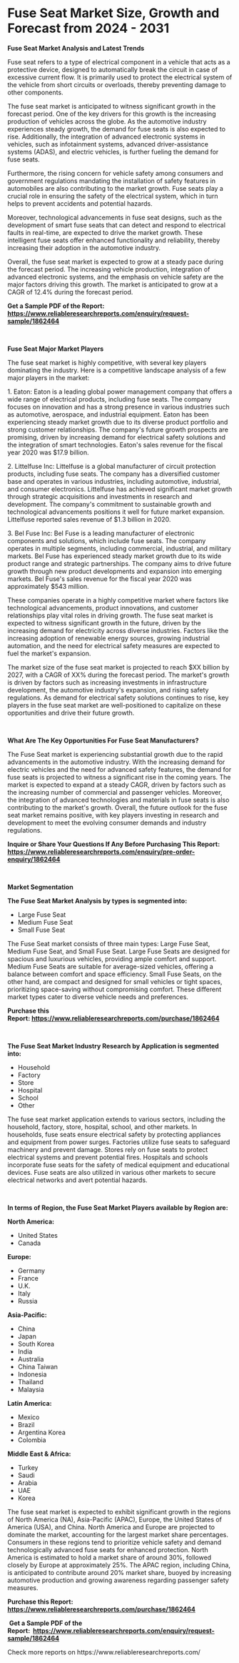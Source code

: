 <p><h1>Fuse Seat Market Size, Growth and Forecast from 2024 - 2031</h1></p><p><strong>Fuse Seat Market Analysis and Latest Trends</strong></p>
<p><p>Fuse seat refers to a type of electrical component in a vehicle that acts as a protective device, designed to automatically break the circuit in case of excessive current flow. It is primarily used to protect the electrical system of the vehicle from short circuits or overloads, thereby preventing damage to other components.</p><p>The fuse seat market is anticipated to witness significant growth in the forecast period. One of the key drivers for this growth is the increasing production of vehicles across the globe. As the automotive industry experiences steady growth, the demand for fuse seats is also expected to rise. Additionally, the integration of advanced electronic systems in vehicles, such as infotainment systems, advanced driver-assistance systems (ADAS), and electric vehicles, is further fueling the demand for fuse seats.</p><p>Furthermore, the rising concern for vehicle safety among consumers and government regulations mandating the installation of safety features in automobiles are also contributing to the market growth. Fuse seats play a crucial role in ensuring the safety of the electrical system, which in turn helps to prevent accidents and potential hazards.</p><p>Moreover, technological advancements in fuse seat designs, such as the development of smart fuse seats that can detect and respond to electrical faults in real-time, are expected to drive the market growth. These intelligent fuse seats offer enhanced functionality and reliability, thereby increasing their adoption in the automotive industry.</p><p>Overall, the fuse seat market is expected to grow at a steady pace during the forecast period. The increasing vehicle production, integration of advanced electronic systems, and the emphasis on vehicle safety are the major factors driving this growth. The market is anticipated to grow at a CAGR of 12.4% during the forecast period.</p></p>
<p><strong>Get a Sample PDF of the Report:&nbsp; <a href="https://www.reliableresearchreports.com/enquiry/request-sample/1862464">https://www.reliableresearchreports.com/enquiry/request-sample/1862464</a></strong></p>
<p>&nbsp;</p>
<p><strong>Fuse Seat Major Market Players</strong></p>
<p><p>The fuse seat market is highly competitive, with several key players dominating the industry. Here is a competitive landscape analysis of a few major players in the market:</p><p>1. Eaton: Eaton is a leading global power management company that offers a wide range of electrical products, including fuse seats. The company focuses on innovation and has a strong presence in various industries such as automotive, aerospace, and industrial equipment. Eaton has been experiencing steady market growth due to its diverse product portfolio and strong customer relationships. The company's future growth prospects are promising, driven by increasing demand for electrical safety solutions and the integration of smart technologies. Eaton's sales revenue for the fiscal year 2020 was $17.9 billion.</p><p>2. Littelfuse Inc: Littelfuse is a global manufacturer of circuit protection products, including fuse seats. The company has a diversified customer base and operates in various industries, including automotive, industrial, and consumer electronics. Littelfuse has achieved significant market growth through strategic acquisitions and investments in research and development. The company's commitment to sustainable growth and technological advancements positions it well for future market expansion. Littelfuse reported sales revenue of $1.3 billion in 2020.</p><p>3. Bel Fuse Inc: Bel Fuse is a leading manufacturer of electronic components and solutions, which include fuse seats. The company operates in multiple segments, including commercial, industrial, and military markets. Bel Fuse has experienced steady market growth due to its wide product range and strategic partnerships. The company aims to drive future growth through new product developments and expansion into emerging markets. Bel Fuse's sales revenue for the fiscal year 2020 was approximately $543 million.</p><p>These companies operate in a highly competitive market where factors like technological advancements, product innovations, and customer relationships play vital roles in driving growth. The fuse seat market is expected to witness significant growth in the future, driven by the increasing demand for electricity across diverse industries. Factors like the increasing adoption of renewable energy sources, growing industrial automation, and the need for electrical safety measures are expected to fuel the market's expansion.</p><p>The market size of the fuse seat market is projected to reach $XX billion by 2027, with a CAGR of XX% during the forecast period. The market's growth is driven by factors such as increasing investments in infrastructure development, the automotive industry's expansion, and rising safety regulations. As demand for electrical safety solutions continues to rise, key players in the fuse seat market are well-positioned to capitalize on these opportunities and drive their future growth.</p></p>
<p>&nbsp;</p>
<p><strong>What Are The Key Opportunities For Fuse Seat Manufacturers?</strong></p>
<p><p>The Fuse Seat market is experiencing substantial growth due to the rapid advancements in the automotive industry. With the increasing demand for electric vehicles and the need for advanced safety features, the demand for fuse seats is projected to witness a significant rise in the coming years. The market is expected to expand at a steady CAGR, driven by factors such as the increasing number of commercial and passenger vehicles. Moreover, the integration of advanced technologies and materials in fuse seats is also contributing to the market's growth. Overall, the future outlook for the fuse seat market remains positive, with key players investing in research and development to meet the evolving consumer demands and industry regulations.</p></p>
<p><strong>Inquire or Share Your Questions If Any Before Purchasing This Report: <a href="https://www.reliableresearchreports.com/enquiry/pre-order-enquiry/1862464">https://www.reliableresearchreports.com/enquiry/pre-order-enquiry/1862464</a></strong></p>
<p>&nbsp;</p>
<p><strong>Market Segmentation</strong></p>
<p><strong>The Fuse Seat Market Analysis by types is segmented into:</strong></p>
<p><ul><li>Large Fuse Seat</li><li>Medium Fuse Seat</li><li>Small Fuse Seat</li></ul></p>
<p><p>The Fuse Seat market consists of three main types: Large Fuse Seat, Medium Fuse Seat, and Small Fuse Seat. Large Fuse Seats are designed for spacious and luxurious vehicles, providing ample comfort and support. Medium Fuse Seats are suitable for average-sized vehicles, offering a balance between comfort and space efficiency. Small Fuse Seats, on the other hand, are compact and designed for small vehicles or tight spaces, prioritizing space-saving without compromising comfort. These different market types cater to diverse vehicle needs and preferences.</p></p>
<p><strong>Purchase this Report:&nbsp;<a href="https://www.reliableresearchreports.com/purchase/1862464">https://www.reliableresearchreports.com/purchase/1862464</a></strong></p>
<p>&nbsp;</p>
<p><strong>The Fuse Seat Market Industry Research by Application is segmented into:</strong></p>
<p><ul><li>Household</li><li>Factory</li><li>Store</li><li>Hospital</li><li>School</li><li>Other</li></ul></p>
<p><p>The fuse seat market application extends to various sectors, including the household, factory, store, hospital, school, and other markets. In households, fuse seats ensure electrical safety by protecting appliances and equipment from power surges. Factories utilize fuse seats to safeguard machinery and prevent damage. Stores rely on fuse seats to protect electrical systems and prevent potential fires. Hospitals and schools incorporate fuse seats for the safety of medical equipment and educational devices. Fuse seats are also utilized in various other markets to secure electrical networks and avert potential hazards.</p></p>
<p>&nbsp;</p>
<p><strong>In terms of Region, the Fuse Seat Market Players available by Region are:</strong></p>
<p>
    <p> <strong> North America: </strong>
        <ul>
            <li>United States</li>
            <li>Canada</li>
        </ul>
        </p> 
    <p> <strong> Europe: </strong>
        <ul>
            <li>Germany</li>
            <li>France</li>
            <li>U.K.</li>
            <li>Italy</li>
            <li>Russia</li>
        </ul>
        </p> 
    <p> <strong> Asia-Pacific: </strong>
        <ul>
            <li>China</li>
            <li>Japan</li>
            <li>South Korea</li>
            <li>India</li>
            <li>Australia</li>
            <li>China Taiwan</li>
            <li>Indonesia</li>
            <li>Thailand</li>
            <li>Malaysia</li>
        </ul>
        </p> 
    <p> <strong> Latin America: </strong>
        <ul>
            <li>Mexico</li>
            <li>Brazil</li>
            <li>Argentina Korea</li>
            <li>Colombia</li>
        </ul>
        </p> 
    <p> <strong> Middle East & Africa: </strong>
        <ul>
            <li>Turkey</li>
            <li>Saudi</li>
            <li>Arabia</li>
            <li>UAE</li>
            <li>Korea</li>
        </ul>
    </p>
    </p>
<p><p>The fuse seat market is expected to exhibit significant growth in the regions of North America (NA), Asia-Pacific (APAC), Europe, the United States of America (USA), and China. North America and Europe are projected to dominate the market, accounting for the largest market share percentages. Consumers in these regions tend to prioritize vehicle safety and demand technologically advanced fuse seats for enhanced protection. North America is estimated to hold a market share of around 30%, followed closely by Europe at approximately 25%. The APAC region, including China, is anticipated to contribute around 20% market share, buoyed by increasing automotive production and growing awareness regarding passenger safety measures.</p></p>
<p><strong>Purchase this Report: <a href="https://www.reliableresearchreports.com/purchase/1862464">https://www.reliableresearchreports.com/purchase/1862464</a></strong></p>
<p>&nbsp;<strong>Get a Sample PDF of the Report:&nbsp;&nbsp;<a href="https://www.reliableresearchreports.com/enquiry/request-sample/1862464">https://www.reliableresearchreports.com/enquiry/request-sample/1862464</a></strong></p>
<p><strong></strong></p>
<p>Check more reports on https://www.reliableresearchreports.com/</p>